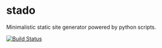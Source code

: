 stado
=====

Minimalistic static site generator powered by python scripts.


[![Build Status](https://travis-ci.org/dendek/stado.png?branch=master)](https://travis-ci.org/dendek/stado)
